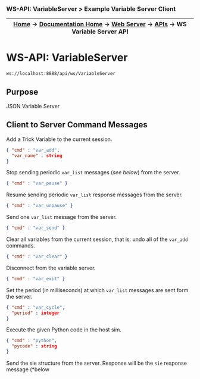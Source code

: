 ### WS-API: VariableServer > Example Variable Server Client

| [Home](/trick) → [Documentation Home](../Documentation-Home) → [Web Server](Webserver) → [APIs](WebServerAPIs) → WS Variable Server API |
|------------------------------------------------------------------|

# WS-API: VariableServer

```ws://localhost:8888/api/ws/VariableServer```

## Purpose

JSON Variable Server

## Client to Server Command Messages

Add a Trick Variable to the current session.

```json
{ "cmd" : "var_add",
  "var_name" : string
}
```
Stop sending periodic ```var_list``` messages (*see below*) from the server.

```json
{ "cmd" : "var_pause" }
```

Resume sending periodic ```var_list``` response messages from the server.

```json
{ "cmd" : "var_unpause" }

```

Send one ```var_list``` message from the server.

```json
{ "cmd" : "var_send" }
```

Clear all variables from the current session, that is: undo all of the ```var_add``` commands.

```json
{ "cmd" : "var_clear" }
```

Disconnect from the variable server.

```json
{ "cmd" : "var_exit" }
```

Set the period (in milliseconds) at which ```var_list``` messages are sent form the server.

```json
{ "cmd" : "var_cycle",
  "period" : integer
}
```

Execute the given Python code in the host sim.

```json
{ "cmd" : "python",
  "pycode" : string
}
```

Send the sie structure from the server. Response will be the ```sie``` response message (*below
